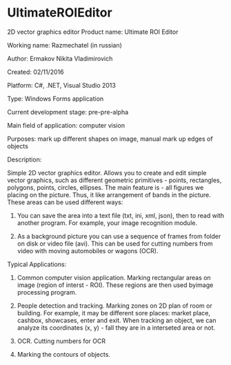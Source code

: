# UltimateROIEditor
2D vector graphics editor
Product name: Ultimate ROI Editor

Working name: Razmechatel (in russian)


Author: Ermakov Nikita Vladimirovich


Created: 02/11/2016


Platform: С#, .NET, Visual Studio 2013

Type: Windows Forms application


Current development stage: pre-pre-alpha


Main field of application: computer vision


Purposes: mark up different shapes on image, manual mark up edges of objects


Description:


Simple 2D vector graphics editor.
Allows you to create and edit simple vector graphics, such
as different geometric primitives - points, rectangles, polygons,
points, circles, ellipses. The main feature is -
all figures we placing on the picture. Thus, it
like arrangement of bands in the picture. These areas can be used
different ways:


1) You can save the area into a text file (txt, ini, xml, json), then to read with
another program. For example, your image recognition module.


2) As a background picture you can use a sequence of frames from
folder on disk or video file (avi). This can be used for cutting numbers
from video with moving automobiles or wagons (OCR).

Typical Applications:


1) Common computer vision application.
Marking rectangular areas on image (region of interst - ROI).
These regions are then used byimage processing program.


2) People detection and tracking.
Marking zones on 2D plan of room or building. For example, it may be different
sore places: market place, cashbox, showcases, enter and exit.
When tracking an object, we can analyze its coordinates (x, y) - fall
they are in a interseted area or not.


3) OCR. Cutting numbers for OCR


4) Marking the contours of objects.



